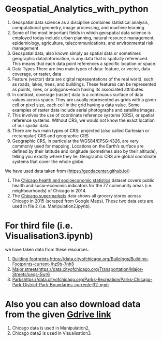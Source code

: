 # Geospatial_Analytics_with_python
1. Geospatial data science as a discipline combines statistical analysis, computational geometry, image processing, and machine learning.
2. Some of the most important fields in which geospatial data science is employed today include urban planning, natural resource management, epidemiology, agriculture, telecommunications, and environmental risk management.
3.  Geospatial data, also known simply as spatial data or sometimes geographic data/information, is any data that is spatially referenced. This means that each data point references a specific location or space.
4. Data Types
       There are two main types of data:
        feature, or vector, data    
        coverage, or raster, data
1. Feature (vector) data are digital representations of the real world, such as roads, lakes, trees, and buildings. These features can be represented as points, lines, or polygons–each having its associated attributes. 
2. In contrast, coverage (raster) data is a continuous surface of data values across space. They are usually represented as grids with a given cell or pixel size, each cell in the grid having a data value. Some examples of raster data include aerial photographs and satellite images.
3. This involves the use of coordinate reference systems (CRS), or spatial reference systems. Without CRS, we would not know the exact location of our spatial data.
4. There are two main types of CRS: projected (also called Cartesian or rectangular) CRS and geographic CRS
5. Geographic CRS, in particular the WGS84/EPSG:4326, are very commonly used for mapping. Locations on the Earth’s surface are defined by their latitude and longitude (sometimes also by their altitude), telling you exactly where they lie. Geographic CRS are global coordinate systems that cover the whole globe.


We have used data taken from (https://geodacenter.github.io/)
1. The [Chicago health and socioeconomic statistics](https://geodacenter.github.io/data-and-lab/comarea_vars/) dataset covers public health and socio-economic indicators for the 77 community areas (i.e. neighbourhoods) of Chicago in 2014. 
2. The [Chicago supermarkets](https://geodacenter.github.io/data-and-lab/chicago_sup_vars/) data shows all grocery stores across Chicago in 2015 (scraped from Google Maps).
These two data sets are used in file 2 (i.e. Manipulation2.ipynb).
# For third file (i.e. Visualisation3.ipynb)
 we have taken data from these resources.
1. [Building footprints ](https://data.cityofchicago.org/Buildings/Building-Footprints-current-/hz9b-7nh8)https://data.cityofchicago.org/Buildings/Building-Footprints-current-/hz9b-7nh8
2. [Major streets](https://data.cityofchicago.org/Transportation/Major-Streets/ueqs-5wr6)https://data.cityofchicago.org/Transportation/Major-Streets/ueqs-5wr6
3. [Parks](https://data.cityofchicago.org/Parks-Recreation/Parks-Chicago-Park-District-Park-Boundaries-curren/ej32-qgdr)https://data.cityofchicago.org/Parks-Recreation/Parks-Chicago-Park-District-Park-Boundaries-curren/ej32-qgdr


# Also you can also download data from the given [Gdrive link](https://drive.google.com/drive/folders/1QyEHTEbO76-uDHs0z_7_F4II-BuZ9-8n?usp=sharing)
1. Chicago data is used in Manipulation2,
2. Chicago data2 is used in Visualisation3.
